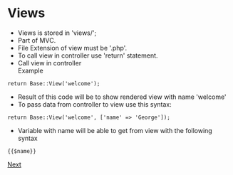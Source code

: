 # Views
- Views is stored in 'views/';
- Part of MVC. 
- File Extension of view must be '.php'. 
- To call view in controller use 'return' statement.
- Call view in controller <br> Example <br>
<pre><code>return Base::View('welcome');</code></pre>

- Result of this code will be to show rendered view with name 'welcome'
- To pass data from controller to view use this syntax:<br>
<pre><code>return Base::View('welcome', ['name' => 'George']);</code></pre>

- Variable with name will be able to get from view with the following syntax <br>
<pre><code>{{$name}}</code></pre>

<a href="05database.md">Next</a>